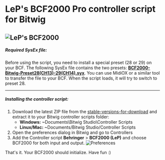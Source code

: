 # LeP's BCF2000 Pro controller script for Bitwig
![LeP's BCF2000][overviewImage]
---
##### Required SysEx file:
Before using the script, you need to install a special preset (28 or 29) on your BCF. The following SysEx file contains the two presets:  [**BCF2000-Bitwig-Preset28(CH13)-29(CH14).syx**][sysexfile]. 
You can use MidiOX or a similar tool to transfer the file to your BCF. When the script loads, it will try to switch to preset 28.

---
##### Installing the controller script:

1.  Download the latest ZIP file from the [stable-versions-for-download][stableFolder] and extract it to your Bitwig controller scripts folder:
    * **Windows:** ~Documents\Bitwig Studio\Controller Scripts
    * **Linux/Mac:** ~Documents/Bitwig Studio/Controller Scripts
2.  Open the preferences dialog in Bitwig and go to Controllers
3.  Add the Controller script **Behringer** > **BCF2000 (LeP)** and choose BCF2000 for both input and output. ![Preferences][prefs]

That's it. Your BCF2000 should initialize. Have fun :)

[overviewImage]: https://raw.githubusercontent.com/justlep/bitwig/master/doc/Behringer%20BCF2000/LeP's-BCF-2000.png
[sysexfile]: https://raw.githubusercontent.com/justlep/bitwig/master/doc/Behringer%20BCF2000/BCF2000-Bitwig-Preset28(CH13)-29(CH14).syx
[prefs]: https://raw.githubusercontent.com/justlep/bitwig/master/doc/Behringer%20BCF2000/preferences.png
[stableFolder]: https://github.com/justlep/bitwig/tree/master/stable-version-for-download/